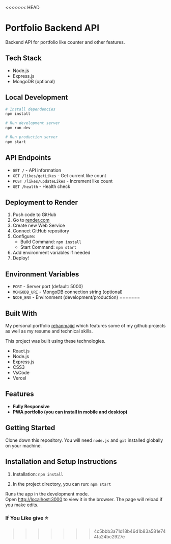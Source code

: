 <<<<<<< HEAD
# Portfolio Backend API

Backend API for portfolio like counter and other features.

## Tech Stack
- Node.js
- Express.js
- MongoDB (optional)

## Local Development

```bash
# Install dependencies
npm install

# Run development server
npm run dev

# Run production server
npm start
```

## API Endpoints

- `GET /` - API information
- `GET /likes/getLikes` - Get current like count
- `POST /likes/updateLikes` - Increment like count
- `GET /health` - Health check

## Deployment to Render

1. Push code to GitHub
2. Go to [render.com](https://render.com)
3. Create new Web Service
4. Connect GitHub repository
5. Configure:
   - Build Command: `npm install`
   - Start Command: `npm start`
6. Add environment variables if needed
7. Deploy!

## Environment Variables

- `PORT` - Server port (default: 5000)
- `MONGODB_URI` - MongoDB connection string (optional)
- `NODE_ENV` - Environment (development/production)
=======

## Built With

My personal portfolio <a href="https://portfolio-rehanmajid.vercel.app/" target="_blank">rehanmajid</a> which features some of my github projects as well as my resume and technical skills.<br/>

This project was built using these technologies.

- React.js
- Node.js
- Express.js
- CSS3
- VsCode
- Vercel

## Features
- **Fully Responsive**
- **PWA portfolio (you can install in mobile and desktop)**

## Getting Started

Clone down this repository. You will need `node.js` and `git` installed globally on your machine.

## Installation and Setup Instructions

1. Installation: `npm install`

2. In the project directory, you can run: `npm start`

Runs the app in the development mode.\
Open [http://localhost:3000](http://localhost:3000) to view it in the browser.
The page will reload if you make edits.


### If You Like give ⭐

>>>>>>> 4c5bbb3a71d18b46d1b83a581e744fa24bc2927e

